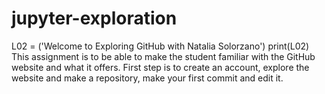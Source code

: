 # jupyter-exploration
L02 = ('Welcome to Exploring GitHub with Natalia Solorzano')
print(L02)
This assignment is to be able to make the student familiar with the GitHub website and what it offers. First step is to create an account, explore the website and make a repository, make your first commit and edit it. 
